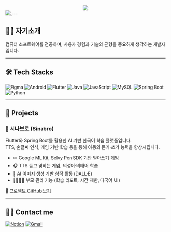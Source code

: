 <div align="center">
  <img src="https://capsule-render.vercel.app/api?type=waving&color=649cf7&height=120&text=SJHawa&animation=&fontColor=4967ab&fontSize=50" />
</div>


<a href="https://SJHawa.github.io" target="_blank">
  <img src="https://img.shields.io/badge/📄 이력서 보기-4967ab?style=for-the-badge&logo=github&logoColor=white" />
</a>
---

## 🧑‍💼 자기소개
컴퓨터 소프트웨어를 전공하며, 사용자 경험과 기술의 균형을 중요하게 생각하는 개발자입니다.


---

## 🛠 Tech Stacks

![Figma](https://img.shields.io/badge/Figma-F24E1E?style=flat&logo=Figma&logoColor=white)
![Android](https://img.shields.io/badge/Android-3DDC84?style=flat&logo=Android&logoColor=white)
![Flutter](https://img.shields.io/badge/Flutter-02569B?style=flat&logo=Flutter&logoColor=white)
![Java](https://img.shields.io/badge/Java-007396?style=flat&logo=Java&logoColor=white)
![JavaScript](https://img.shields.io/badge/JavaScript-F7DF1E?style=flat&logo=JavaScript&logoColor=white)
![MySQL](https://img.shields.io/badge/MySQL-4479A1?style=flat&logo=MySQL&logoColor=white)
![Spring Boot](https://img.shields.io/badge/SpringBoot-6DB33F?style=flat&logo=springboot&logoColor=white)
![Python](https://img.shields.io/badge/Python-3776AB?style=flat&logo=Python&logoColor=white)

---

## 📂 Projects

### 🧸 시나브로 (Sinabro)
Flutter와 Spring Boot를 활용한 AI 기반 한국어 학습 플랫폼입니다.  
TTS, 손글씨 인식, 게임 기반 학습 등을 통해 아동의 듣기·쓰기 능력을 향상시킵니다.

- ✏️ Google ML Kit, Selvy Pen SDK 기반 받아쓰기 게임  
- 🎧 TTS 듣고 맞히는 게임, 의성어·의태어 학습  
- 🌈 AI 이미지 생성 기반 창작 활동 (DALL·E)  
- 👨‍👩‍👧‍👦 부모 관리 기능 (학습 리포트, 시간 제한, 다국어 UI)

🔗 [프로젝트 GitHub 보기](https://github.com/쩡하/sinabro)

---

## 🧑‍💻 Contact me

[![Notion](https://img.shields.io/badge/Notion-000000?style=flat&logo=Notion&logoColor=white)](https://www.notion.so/1d7f0def2894804f97cac78c3f273123?pvs=4)
[![Gmail](https://img.shields.io/badge/Gmail-EA4335?style=flat&logo=Gmail&logoColor=white)](mailto:wkdghk35680@gmail.com)
